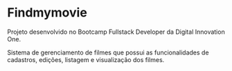 # Findmymovie

Projeto desenvolvido no Bootcamp Fullstack Developer da Digital Innovation One.

Sistema de gerenciamento de filmes que possui as funcionalidades de cadastros, edições, listagem e visualização dos filmes.